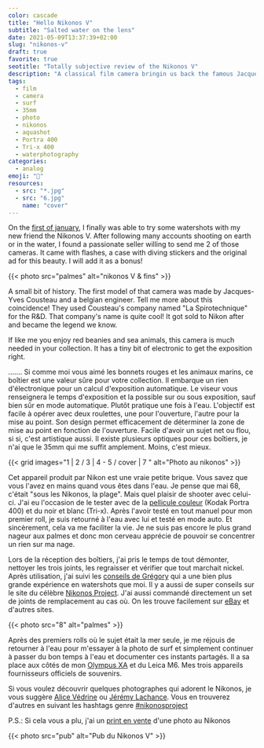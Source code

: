 ```yaml
---
color: cascade
title: "Hello Nikonos V"
subtitle: "Salted water on the lens"
date: 2021-05-09T13:37:39+02:00
slug: "nikonos-v"
draft: true
favorite: true
seotitle: "Totally subjective review of the Nikonos V"
description: "A classical film camera bringin us back the famous Jacques-Yves Cousteau. I got some really good shots with the Portra 400 in the ocean." 
tags:
  - film
  - camera
  - surf
  - 35mm
  - photo
  - nikonos
  - aquashot
  - Portra 400
  - Tri-x 400
  - waterphotography
categories:
  - analog
emoji: "📸"
resources:
  - src: "*.jpg"
  - src: "6.jpg"
    name: "cover"
---
```


On the [first of january](/en/first-of-january), I finally was able to try some watershots with my new friend the Nikonos V. After following many accounts shooting on earth or in the water, I found a passionate seller willing to send me 2 of those cameras. It came with flashes, a case with diving stickers and the original ad for this beauty. I will add it as a bonus!

{{< photo src="palmes" alt="nikonos V & fins" >}}

A small bit of history. The first model of that camera was made by Jacques-Yves Cousteau and a belgian engineer. Tell me more about this coincidence! They used Cousteau's company named "La Spirotechnique" for the R&D. That company's name is quite cool! It got sold to Nikon after and became the legend we know.

If like me you enjoy red beanies and sea animals, this camera is much needed in your collection. It has a tiny bit of electronic to get the exposition right. 

.......
Si comme moi vous aimé les bonnets rouges et les animaux marins, ce boîtier est une valeur sûre pour votre collection. Il embarque un rien d'électronique pour un calcul d'exposition automatique. Le viseur vous renseignera le temps d'exposition et la possible sur ou sous exposition, sauf bien sûr en mode automatique. Plutôt pratique une fois à l'eau. L'objectif est facile à opérer avec deux roulettes, une pour l'ouverture, l'autre pour la mise au point. Son design permet efficacement de déterminer la zone de mise au point en fonction de l'ouverture. Facile d'avoir un sujet net ou flou, si si, c'est artistique aussi. Il existe plusieurs optiques pour ces boîtiers, je n'ai que le 35mm qui me suffit amplement. Moins, c'est mieux.

{{< grid images="1 | 2 / 3 | 4 - 5 / cover | 7 " alt="Photo au nikonos" >}}

Cet appareil produit par Nikon est une vraie petite brique. Vous savez que vous l'avez en mains quand vous êtes dans l'eau. Je pense que mai 68, c'était "sous les Nikonos, la plage". Mais quel plaisir de shooter avec celui-ci. J'ai eu l'occasion de le tester avec de la [pellicule couleur](/nikonos-glaz) (Kodak Portra 400) et du noir et blanc (Tri-x). Après l'avoir testé en tout manuel pour mon premier roll, je suis retourné à l'eau avec lui et testé en mode auto. Et sincèrement, cela va me faciliter la vie. Je ne suis pas encore le plus grand nageur aux palmes et donc mon cerveau apprécie de pouvoir se concentrer un rien sur ma nage. 

Lors de la réception des boîtiers, j'ai pris le temps de tout démonter, nettoyer les trois joints, les regraisser et vérifier que tout marchait nickel. Après utilisation, j'ai suivi les [conseils de Grégory](https://gregorymignard.com/entretien-caisson-etanche/) qui a une bien plus grande expérience en watershots que moi. Il y a aussi de super conseils sur le site du célèbre [Nikonos Project](http://www.nikonosproject.com). J'ai aussi commandé directement un set de joints de remplacement au cas où. On les trouve facilement sur [eBay](https://www.ebay.fr/sch/i.html?_from=R40&_trksid=p2380057.m570.l1313&_nkw=nikonos+joints&_sacat=0) et d'autres sites.

{{< photo src="8" alt="palmes" >}}

Après des premiers rolls où le sujet était la mer seule, je me réjouis de retourner à l'eau pour m'essayer à la photo de surf et simplement continuer à passer du bon temps à l'eau et documenter ces instants partagés. Il a sa place aux côtés de mon [Olympus XA](/olympus-xa) et du Leica M6. Mes trois appareils fournisseurs officiels de souvenirs.

Si vous voulez découvrir quelques photographes qui adorent le Nikonos, je vous suggère [Alice Védrine](https://www.instagram.com/alicevedrine/) ou [Jérémy Lachance](https://jeremylachance.com). Vous en trouverez d'autres en suivant les hashtags genre [#nikonosproject](https://www.instagram.com/explore/tags/nikonosproject/)


P.S.: Si cela vous a plu, j'ai un [print en vente](/shop/new-year) d'une photo au Nikonos 

{{< photo src="pub" alt="Pub du Nikonos V" >}}
